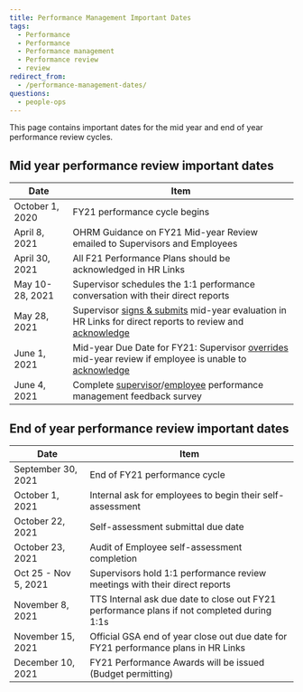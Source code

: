 ```yaml
---
title: Performance Management Important Dates
tags:
  - Performance
  - Performance
  - Performance management
  - Performance review
  - review
redirect_from:
  - /performance-management-dates/
questions:
  - people-ops
---
```


This page contains important dates for the mid year and end of year performance review cycles.

## Mid year performance review important dates

| Date            | Item                                                                                                                                                                                                                                                                                                       |
| --------------- | ---------------------------------------------------------------------------------------------------------------------------------------------------------------------------------------------------------------------------------------------------------------------------------------------------------- |
| October 1, 2020 | FY21 performance cycle begins                                                                                                                                                                                                                                                                              |
| April 8, 2021   | OHRM Guidance on FY21 Mid-year Review emailed to Supervisors and Employees                                                                                                                                                                                                                                 |
| April 30, 2021  | All F21 Performance Plans should be acknowledged in HR Links                                                                                                                                                                                                                                               |
| May 10-28, 2021 | Supervisor schedules the 1:1 performance conversation with their direct reports                                                                                                                                                                                                                            |
| May 28, 2021    | Supervisor [signs & submits]({{site.baseurl}}/performance-management/mid-year/hrlinks-steps/#submitting-a-mid-year-progress-review) mid-year evaluation in HR Links for direct reports to review and [acknowledge]({{site.baseurl}}/performance-management/mid-year/hrlinks-steps/#acknowledging-a-review) |
| June 1, 2021    | Mid-year Due Date for FY21: Supervisor [overrides]({{site.baseurl}}/performance-management/mid-year/hrlinks-steps/#overriding-an-employee-acknowledgment) mid-year review if employee is unable to [acknowledge]({{site.baseurl}}/performance-management/mid-year/hrlinks-steps/#acknowledging-a-review)   |
| June 4, 2021    | Complete [supervisor](https://forms.gle/cUeMQGdUQ3BDn6qm7)/[employee](https://forms.gle/n4zNHdBEvX2DQvdz9) performance management feedback survey                                                                                                                                                          |

## End of year performance review important dates

| Date                 | Item                                                                                       |
| -------------------- | ------------------------------------------------------------------------------------------ |
| September 30, 2021   | End of FY21 performance cycle                                                              |
| October 1, 2021      | Internal ask for employees to begin their self-assessment                                  |
| October 22, 2021     | Self-assessment submittal due date                                                         |
| October 23, 2021     | Audit of Employee self-assessment completion                                               |
| Oct 25 - Nov 5, 2021 | Supervisors hold 1:1 performance review meetings with their direct reports                 |
| November 8, 2021     | TTS Internal ask due date to close out FY21 performance plans if not completed during 1:1s |
| November 15, 2021    | Official GSA end of year close out due date for FY21 performance plans in HR Links         |
| December 10, 2021    | FY21 Performance Awards will be issued (Budget permitting)                                 |
